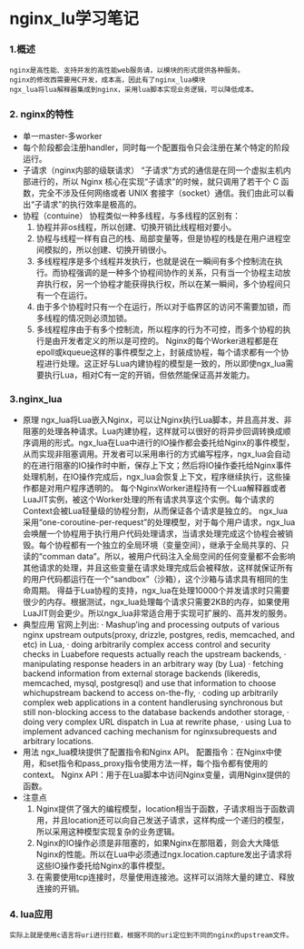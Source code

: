 # nginx_lu学习笔记
### 1.概述
    nginx是高性能、支持并发的高性能web服务请，以模块的形式提供各种服务。
    nginx的修改西需要用C开发，成本高，因此有了nginx_lua模块
    ngx_lua将lua解释器集成到nginx，采用lua脚本实现业务逻辑，可以降低成本。
### 2. nginx的特性

- 单一master-多worker
- 每个阶段都会注册handler，同时每一个配置指令只会注册在某个特定的阶段运行。
- 子请求（nginx内部的级联请求）
    “子请求”方式的通信是在同一个虚拟主机内部进行的，所以 Nginx 核心在实现“子请求”的时候，就只调用了若干个 C 函数，完全不涉及任何网络或者 UNIX 套接字（socket）通信。我们由此可以看出“子请求”的执行效率是极高的。
- 协程（contuine）
    协程类似一种多线程，与多线程的区别有：
    1. 协程并非os线程，所以创建、切换开销比线程相对要小。
    2. 协程与线程一样有自己的栈、局部变量等，但是协程的栈是在用户进程空间模拟的，所以创建、切换开销很小。
    3. 多线程程序是多个线程并发执行，也就是说在一瞬间有多个控制流在执行。而协程强调的是一种多个协程间协作的关系，只有当一个协程主动放弃执行权，另一个协程才能获得执行权，所以在某一瞬间，多个协程间只有一个在运行。
    4. 由于多个协程时只有一个在运行，所以对于临界区的访问不需要加锁，而多线程的情况则必须加锁。
    5. 多线程程序由于有多个控制流，所以程序的行为不可控，而多个协程的执行是由开发者定义的所以是可控的。
    Nginx的每个Worker进程都是在epoll或kqueue这样的事件模型之上，封装成协程，每个请求都有一个协程进行处理。这正好与Lua内建协程的模型是一致的，所以即使ngx_lua需要执行Lua，相对C有一定的开销，但依然能保证高并发能力。
### 3.nginx_lua
- 原理
    ngx_lua将Lua嵌入Nginx，可以让Nginx执行Lua脚本，并且高并发、非阻塞的处理各种请求。Lua内建协程，这样就可以很好的将异步回调转换成顺序调用的形式。ngx_lua在Lua中进行的IO操作都会委托给Nginx的事件模型，从而实现非阻塞调用。开发者可以采用串行的方式编写程序，ngx_lua会自动的在进行阻塞的IO操作时中断，保存上下文；然后将IO操作委托给Nginx事件处理机制，在IO操作完成后，ngx_lua会恢复上下文，程序继续执行，这些操作都是对用户程序透明的。 每个NginxWorker进程持有一个Lua解释器或者LuaJIT实例，被这个Worker处理的所有请求共享这个实例。每个请求的Context会被Lua轻量级的协程分割，从而保证各个请求是独立的。 ngx_lua采用“one-coroutine-per-request”的处理模型，对于每个用户请求，ngx_lua会唤醒一个协程用于执行用户代码处理请求，当请求处理完成这个协程会被销毁。每个协程都有一个独立的全局环境（变量空间），继承于全局共享的、只读的“comman data”。所以，被用户代码注入全局空间的任何变量都不会影响其他请求的处理，并且这些变量在请求处理完成后会被释放，这样就保证所有的用户代码都运行在一个“sandbox”（沙箱），这个沙箱与请求具有相同的生命周期。 得益于Lua协程的支持，ngx_lua在处理10000个并发请求时只需要很少的内存。根据测试，ngx_lua处理每个请求只需要2KB的内存，如果使用LuaJIT则会更少。所以ngx_lua非常适合用于实现可扩展的、高并发的服务。
- 典型应用
    官网上列出:
    · Mashup’ing and processing outputs of various nginx upstream outputs(proxy, drizzle, postgres, redis, memcached, and etc) in Lua, · doing arbitrarily complex access control and security checks in Luabefore requests actually reach the upstream backends, · manipulating response headers in an arbitrary way (by Lua) · fetching backend information from external storage backends (likeredis, memcached, mysql, postgresql) and use that information to choose whichupstream backend to access on-the-fly, · coding up arbitrarily complex web applications in a content handlerusing synchronous but still non-blocking access to the database backends andother storage, · doing very complex URL dispatch in Lua at rewrite phase, · using Lua to implement advanced caching mechanism for nginxsubrequests and arbitrary locations.
- 用法
    ngx_lua模块提供了配置指令和Nginx API。
    配置指令：在Nginx中使用，和set指令和pass_proxy指令使用方法一样，每个指令都有使用的context。
    Nginx API：用于在Lua脚本中访问Nginx变量，调用Nginx提供的函数。
- 注意点
    1. Nginx提供了强大的编程模型，location相当于函数，子请求相当于函数调用，并且location还可以向自己发送子请求，这样构成一个递归的模型，所以采用这种模型实现复杂的业务逻辑。
    2. Nginx的IO操作必须是非阻塞的，如果Nginx在那阻着，则会大大降低Nginx的性能。所以在Lua中必须通过ngx.location.capture发出子请求将这些IO操作委托给Nginx的事件模型。
    3. 在需要使用tcp连接时，尽量使用连接池。这样可以消除大量的建立、释放连接的开销。
### 4. lua应用
    实际上就是使用c语言将uri进行拦截，根据不同的uri定位到不同的nginx的upstream文件。

